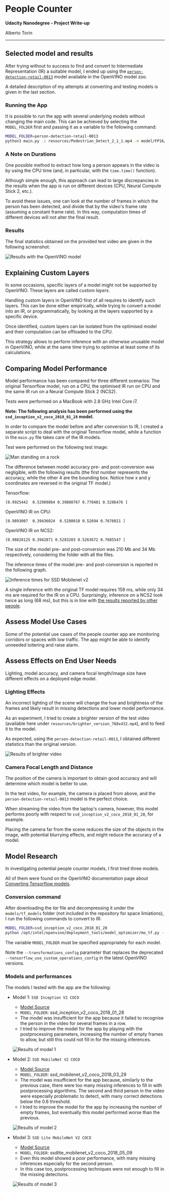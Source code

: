 # People Counter

**Udacity Nanodegree - Project Write-up**

Alberto Torin

--- 

## Selected model and results

After trying without to success to find and convert to Intermediate Representation (IR) a suitable model, I ended up using the [`person-detection-retail-0013`](https://docs.openvinotoolkit.org/latest/_models_intel_person_detection_retail_0013_description_person_detection_retail_0013.html) model available in the OpenVINO model zoo. 

A detailed description of my attempts at converting and testing models is given in the last section.

### Running the App

It is possible to run the app with several underlying models without changing the main code. 
This can be achieved by selecting the `MODEL_FOLDER` first and passing it as a variable to the following command:

```bash
MODEL_FOLDER=person-detection-retail-0013
python3 main.py -i resources/Pedestrian_Detect_2_1_1.mp4 -m model/FP16/$MODEL_FOLDER/saved_model.xml -pt 0.6 | ./ffmpeg -v warning -f rawvideo -pixel_format bgr24 -video_size 768x432 -framerate 24 -i - http://0.0.0.0:3004/fac.ffm
```

### A Note on Durations

One possible method to extract how long a person appears in the video is by using the CPU time (and, in particular, with the `time.time()` function). 

Although simple enough, this approach can lead to large discrepancies in the results when the app is run on different devices (CPU, Neural Compute Stick 2, etc.).

To avoid these issues, one can look at the number of frames in which the person has been detected, and divide that by the video's frame rate (assuming a constant frame rate). In this way, computation times of different devices will not alter the final result.


### Results

The final statistics obtained on the provided test video are given in the following screenshot:

![Results with the OpenVINO model](writeup-images/results.png)

## Explaining Custom Layers

In some occasions, specific layers of a model might not be supported by OpenVINO. These layers are called _custom layers_. 

Handling custom layers in OpenVINO first of all requires to identify such layers. This can be done either empirically, while trying to convert a model into an IR, or programmatically, by looking at the layers supported by a specific device. 

Once identified, custom layers can be isolated from the optimised model and their computation can be offloaded to the CPU. 

This strategy allows to perform inference with an otherwise unusable model in OpenVINO, while at the same time trying to optimise at least some of its calculations. 

## Comparing Model Performance

Model performance has been compared for three different scenarios: The original Tensorflow model, run on a CPU, the optimised IR run on CPU and the same IR run on a Neural Compute Stick 2 (NCS2).

Tests were performed on a MacBook with 2.8 GHz Intel Core i7.

**Note: The following analysis has been performed using the `ssd_inception_v2_coco_2018_01_28` model.**

In order to compare the model before and after conversion to IR, I created a separate script to deal with the original Tensorflow model, while a function in the `main.py` file takes care of the IR models.

Test were performed on the following test image:

![Man standing on a rock](writeup-images/test-image.jpg)

The difference between model accuracy pre- and post-conversion was negligible, with the following results (the first number represents the accuracy, while the other 4 are the bounding box. Notice how x and y coordinates are reversed in the original TF model.)

Tensorflow:

```
[0.9925442  0.52989864 0.39880767 0.770481 0.5286476 ]
```

OpenVINO IR on CPU:

```
[0.9893007  0.39436024  0.5280018 0.52694 0.7676021 ]
```

OpenVINO IR on NCS2:

```
[0.98828125 0.3942871 0.5283203 0.5263672 0.7685547 ]
```


The size of the model pre- and post-conversion was 210 Mb and 34 Mb respectively, considering the folder with all the files. 

The inference times of the model pre- and post-conversion is reported in the following graph.

![Inference times for SSD Mobilenet v2](writeup-images/times.png)

A single inference with the original TF model requires 159 ms, while only 34 ms are required for the IR on a CPU. Surprisingly, inference on a NCS2 took twice as long (68 ms), but this is in line with [the results reported by other people](https://medium.com/@aallan/benchmarking-edge-computing-ce3f13942245). 


## Assess Model Use Cases

Some of the potential use cases of the people counter app are monitoring corridors or spaces with low traffic. The app might be able to identify unneeded loitering and raise alarm.

## Assess Effects on End User Needs

Lighting, model accuracy, and camera focal length/image size have different effects on a
deployed edge model. 

### Lighting Effects

An incorrect lighting of the scene will change the hue and brightness of the frames and likely result in missing detections and lower model performance. 

As an experiment, I tried to create a brighter version of the test video (available here under `resources/brighter_version_768x432.mp4`), and to feed it to the model.

As expected, using the `person-detection-retail-0013`, I obtained different statistics than the original version. 

![Results of brighter video](writeup-images/bright-results.png)

### Camera Focal Length and Distance

The position of the camera is important to obtain good accuracy and will determine which model is better to use. 

In the test video, for example, the camera is placed from above, and the `person-detection-retail-0013` model is the perfect choice. 

When streaming the video from the laptop's camera, however, this model performs poorly with respect to `ssd_inception_v2_coco_2018_01_28`, for example. 

Placing the camera far from the scene reduces the size of the objects in the image, with potential blurrying effects, and might reduce the accuracy of a model.

## Model Research

In investigating potential people counter models, I first tried three models. 

All of them were found on the OpenVINO documentation page about [Converting Tensorflow models](https://docs.openvinotoolkit.org/2020.1/_docs_MO_DG_prepare_model_convert_model_Convert_Model_From_TensorFlow.html).

### Conversion command

After downloading the _tar_ file and decompressing it under the `models/tf_models` folder (not included in the repository for space limiations), I run the following commands to convert to IR:

```bash
MODEL_FOLDER=ssd_inception_v2_coco_2018_01_28
python /opt/intel/openvino/deployment_tools/model_optimizer/mo_tf.py --transformations_config /opt/intel/openvino/deployment_tools/model_optimizer/extensions/front/tf/ssd_v2_support.json --reverse_input_channels --saved_model_dir model/tf_models/$MODEL_FOLDER/saved_model/ --tensorflow_object_detection_api_pipeline_config model/tf_models/$MODEL_FOLDER/pipeline.config --output_dir model/FP16/$MODEL_FOLDER/ --data_type FP16
```

The variable `MODEL_FOLDER` must be specified appropriately for each model.

Note the `--transformations_config` parameter that replaces the deprecated `--tensorflow_use_custom_operations_config` in the latest OpenVINO versions.


### Models and performances

The models I tested with the app are the following:

- Model 1: `SSD Inception V2 COCO`
  - [Model Source](http://download.tensorflow.org/models/object_detection/ssd_inception_v2_coco_2018_01_28.tar.gz)
  - `MODEL_FOLDER`: ssd_inception_v2_coco_2018_01_28
  - The model was insufficient for the app because it failed to recognise the person in the video for several frames in a row.
  - I tried to improve the model for the app by playing with the postprocessing parameters, increasing the number of empty frames to allow, but still this could not fill in for the missing inferences.  
  
  ![Results of model 1](writeup-images/model1.png)

- Model 2: `SSD MobileNet V2 COCO`
  - [Model Source](http://download.tensorflow.org/models/object_detection/ssd_mobilenet_v2_coco_2018_03_29.tar.gz)
  - `MODEL_FOLDER`: ssd_mobilenet_v2_coco_2018_03_29
  - The model was insufficient for the app because, similarly to the previous case, there were too many missing inferences to fill in with postprocessing algorithms. The second and third person in the video were especially problematic to detect, with many correct detections below the 0.6 threshold.
  - I tried to improve the model for the app by increasing the number of empty frames, but eventually this model performed worse than the previous.

  ![Results of model 2](writeup-images/model2.png)

- Model 3: `SSD Lite MobileNet V2 COCO`
  - [Model Source](http://download.tensorflow.org/models/object_detection/ssdlite_mobilenet_v2_coco_2018_05_09.tar.gz)
  - `MODEL_FOLDER`: ssdlite_mobilenet_v2_coco_2018_05_09
  - Even this model showed a poor performance, with many missing inferences especially for the second person. 
  - In this case too, postprocessing techniques were not enough to fill in the missing detections.

  ![Results of model 3](writeup-images/model3.png)